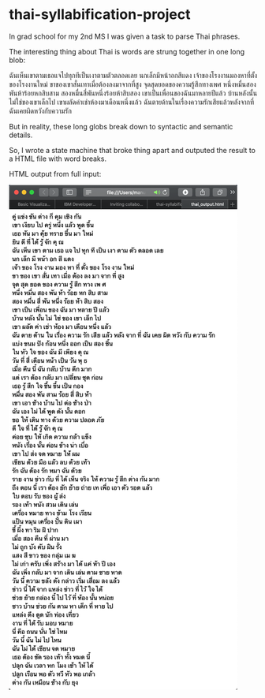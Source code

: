 # thai-syllabification-project

In grad school for my 2nd MS I was given a task to parse Thai phrases.  

The interesting thing about Thai is words are strung together in one long blob:

ฉันเห็นเขาตามเธอแจไปทุกทีเป็นเงาตามตัวตลอดเลย
นกเล็กมีหน้าอกสีแดง
เจ้าของโรงงานมองหาที่ตั้งของโรงงานใหม่
ขาของเขาสั่นเทาเมื่อต้องลงมาจากที่สูง
จุดสุดยอดของความรู้สึกทางเพศ
หนึ่งหมื่นสองพันห้าร้อยหกสิบสาม
สองหมื่นสี่พันหนึ่งร้อยห้าสิบสอง
เขาเป็นเพื่อนของฉันมาหลายปีแล้ว
บ้านหลังนั้นไม่ใช่ของเขาเล็กไป
เขาผลัดค่าเช่าห้องมาเดือนหนึ่งแล้ว
ฉันตายด้านในเรื่องความรักเสียแล้วหลังจากที่ฉันเคยผิดหวังกับความรัก

But in reality, these long globs break down to syntactic and semantic details. 

So, I wrote a state machine that broke thing apart and outputed the result to a HTML file with word breaks. 

HTML output from full input:

![Image description](https://github.com/AnWaTr/thai-syllabification-project/blob/master/Supporting%20Files/thai_output.png)

